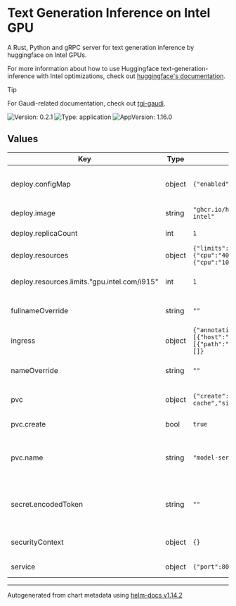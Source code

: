 # Text Generation Inference on Intel GPU

A Rust, Python and gRPC server for text generation inference by huggingface on Intel GPUs.

For more information about how to use Huggingface text-generation-inference with Intel optimizations, check out [huggingface's documentation](https://huggingface.co/docs/text-generation-inference/installation_intel).

> [!TIP]
> For Gaudi-related documentation, check out [tgi-gaudi](https://github.com/huggingface/tgi-gaudi).

![Version: 0.2.1](https://img.shields.io/badge/Version-0.2.1-informational?style=flat-square) ![Type: application](https://img.shields.io/badge/Type-application-informational?style=flat-square) ![AppVersion: 1.16.0](https://img.shields.io/badge/AppVersion-1.16.0-informational?style=flat-square)

## Values

| Key | Type | Default | Description |
|-----|------|---------|-------------|
| deploy.configMap | object | `{"enabled":true,"name":"tgi-config"}` | ConfigMap of Environment Variables |
| deploy.image | string | `"ghcr.io/huggingface/text-generation-inference:latest-intel"` | Intel TGI Image |
| deploy.replicaCount | int | `1` | Number of pods |
| deploy.resources | object | `{"limits":{"cpu":"4000m","gpu.intel.com/i915":1},"requests":{"cpu":"1000m","memory":"1Gi"}}` | Resource configuration |
| deploy.resources.limits."gpu.intel.com/i915" | int | `1` | Intel GPU Device Configuration |
| fullnameOverride | string | `""` | Full qualified Domain Name |
| ingress | object | `{"annotations":{},"className":"","enabled":false,"hosts":[{"host":"chart-example.local","paths":[{"path":"/","pathType":"ImplementationSpecific"}]}],"tls":[]}` | Ingress configuration |
| nameOverride | string | `""` | Name of the serving service |
| pvc | object | `{"create":true,"name":"model-server-cache","size":"15Gi","storageClassName":"nil"}` | Configure Storage Volume |
| pvc.create | bool | `true` | Create a new PVC |
| pvc.name | string | `"model-server-cache"` | Specify the name of either an existing or new PVC |
| secret.encodedToken | string | `""` | Base64 Encoded Huggingface Hub API Token |
| securityContext | object | `{}` | Security Context Configuration |
| service | object | `{"port":80,"type":"NodePort"}` | Service configuration |

----------------------------------------------
Autogenerated from chart metadata using [helm-docs v1.14.2](https://github.com/norwoodj/helm-docs/releases/v1.14.2)
